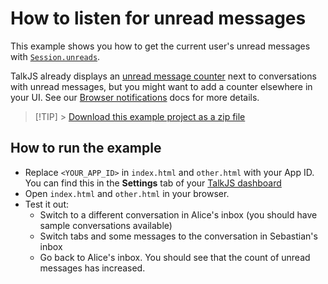 # How to listen for unread messages

This example shows you how to get the current user's unread messages with [`Session.unreads`](https://talkjs.com/docs/Reference/JavaScript_Chat_SDK/Session/#Session__unreads).

TalkJS already displays an [unread message counter](https://talkjs.com/resources/unread-message-counter/) next to conversations with unread messages, but you might want to add a counter elsewhere in your UI. See our [Browser notifications](https://talkjs.com/docs/Features/Notifications/Browser_Notifications/#a-notifier-badge-in-your-navigation-bar) docs for more details.

> [!TIP] > [Download this example project as a zip file](https://github.com/talkjs/talkjs-examples/releases/latest/download/howtos.how-to-listen-for-unread-messages.zip)

## How to run the example

- Replace `<YOUR_APP_ID>` in `index.html` and `other.html` with your App ID. You can find this in the **Settings** tab of your [TalkJS dashboard](https://talkjs.com/dashboard)
- Open `index.html` and `other.html` in your browser.
- Test it out:
  - Switch to a different conversation in Alice's inbox (you should have sample conversations available)
  - Switch tabs and some messages to the conversation in Sebastian's inbox
  - Go back to Alice's inbox. You should see that the count of unread messages has increased.
